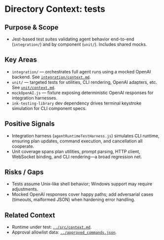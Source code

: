 # Directory Context: tests

## Purpose & Scope

- Jest-based test suites validating agent behavior end-to-end (`integration/`) and by component (`unit/`). Includes shared mocks.

## Key Areas

- `integration/` — orchestrates full agent runs using a mocked OpenAI backend. See [`integration/context.md`](integration/context.md).
- `unit/` — targeted tests for utilities, CLI rendering, OpenAI adapters, etc. See [`unit/context.md`](unit/context.md).
- `mockOpenAI.js` — fixture exposing deterministic OpenAI responses for integration harnesses.
- `ink-testing-library` dev dependency drives terminal keystroke simulation for CLI component specs.

## Positive Signals

- Integration harness (`agentRuntimeTestHarness.js`) simulates CLI runtime, ensuring plan updates, command execution, and cancellation all cooperate.
- Unit coverage spans plan utilities, prompt parsing, HTTP client, WebSocket binding, and CLI rendering—a broad regression net.

## Risks / Gaps

- Tests assume Unix-like shell behavior; Windows support may require adjustments.
- Mocked OpenAI responses cover happy paths; add adversarial cases (timeouts, malformed JSON) when hardening error handling.

## Related Context

- Runtime under test: [`../src/context.md`](../src/context.md).
- Approval allowlist data: [`../approved_commands.json`](../approved_commands.json).
